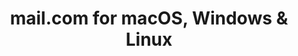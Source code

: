 ---
name: mail.com
url: 'https://www.mail.com/'
category: Productivity
title: 'mail.com for macOS, Windows & Linux'
key: mailcom

---
